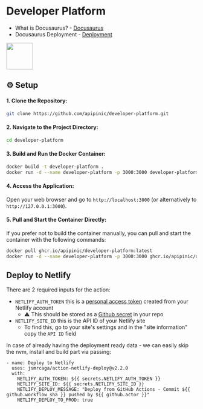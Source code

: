 

# Developer Platform

- What is Docusaurus? - [Docusaurus](https://docusaurus.io/docs)
- Docusaurus Deployment - [Deployment](https://docusaurus.io/docs/deployment)

<img src = "https://docusaurus.io/img/docusaurus_keytar.svg" height = "70">

## ⚙️ Setup
#### 1. Clone the Repository: 
   ```sh
   git clone https://github.com/apipinic/developer-platform.git
   ```
#### 2. Navigate to the Project Directory: 
   ```sh
   cd developer-platform
   ```
#### 3. Build and Run the Docker Container:
   ```sh
   docker build -t developer-platform .
   docker run -d --name developer-platform -p 3000:3000 developer-platform
   ```
#### 4. Access the Application:
   Open your web browser and go to `http://localhost:3000` (or alternatively to `http://127.0.0.1:3000`).

#### 5. Pull and Start the Container Directly:
   If you prefer not to build the container manually, you can pull and start the container with the following commands:
   ```sh
   docker pull ghcr.io/apipinic/developer-platform:latest
   docker run -d --name developer-platform -p 3000:3000 ghcr.io/apipinic/developer-platform:latest
   ```
## Deploy to Netlify
There are 2 required inputs for the action:
- `NETLIFY_AUTH_TOKEN` this is a [personal access token](https://app.netlify.com/user/applications#personal-access-tokens) created from your Netlify account
  - ⚠️ This should be stored as a [Github secret](https://help.github.com/en/actions/configuring-and-managing-workflows/creating-and-storing-encrypted-secrets) in your repo
- `NETLIFY_SITE_ID` this is the API ID of your Netlify site
  - To find this, go to your site's settings and in the "site information" copy the `API ID` field

In case of already having the deployment ready data - we can easily skip the nvm, install and build part via passing:

```
- name: Deploy to Netlify
  uses: jsmrcaga/action-netlify-deploy@v2.2.0
  with:
    NETLIFY_AUTH_TOKEN: ${{ secrets.NETLIFY_AUTH_TOKEN }}
    NETLIFY_SITE_ID: ${{ secrets.NETLIFY_SITE_ID }}
    NETLIFY_DEPLOY_MESSAGE: "Deploy from GitHub Actions - Commit ${{ github.workflow_sha }} pushed by ${{ github.actor }}"
    NETLIFY_DEPLOY_TO_PROD: true
```

